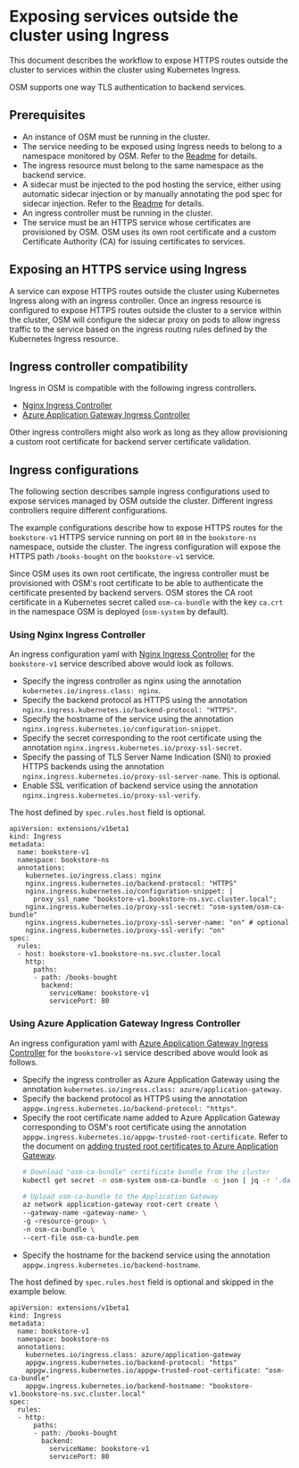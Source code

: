 # Exposing services outside the cluster using Ingress
This document describes the workflow to expose HTTPS routes outside the cluster to services within the cluster using Kubernetes Ingress.

OSM supports one way TLS authentication to backend services.

## Prerequisites
- An instance of OSM must be running in the cluster.
- The service needing to be exposed using Ingress needs to belong to a namespace monitored by OSM. Refer to the [Readme][1] for details.
- The ingress resource must belong to the same namespace as the backend service.
- A sidecar must be injected to the pod hosting the service, either using automatic sidecar injection or by manually annotating the pod spec for sidecar injection. Refer to the [Readme][1] for details.
- An ingress controller must be running in the cluster.
- The service must be an HTTPS service whose certificates are provisioned by OSM. OSM uses its own root certificate and a custom Certificate Authority (CA) for issuing certificates to services.

## Exposing an HTTPS service using Ingress
A service can expose HTTPS routes outside the cluster using Kubernetes Ingress along with an ingress controller. Once an ingress resource is configured to expose HTTPS routes outside the cluster to a service within the cluster, OSM will configure the sidecar proxy on pods to allow ingress traffic to the service based on the ingress routing rules defined by the Kubernetes Ingress resource.

## Ingress controller compatibility
Ingress in OSM is compatible with the following ingress controllers.
- [Nginx Ingress Controller][2]
- [Azure Application Gateway Ingress Controller][3]

Other ingress controllers might also work as long as they allow provisioning a custom root certificate for backend server certificate validation.

## Ingress configurations
The following section describes sample ingress configurations used to expose services managed by OSM outside the cluster.  Different ingress controllers require different configurations.

The example configurations describe how to expose HTTPS routes for the `bookstore-v1` HTTPS service running on port `80` in the `bookstore-ns` namespace, outside the cluster. The ingress configuration will expose the HTTPS path `/books-bought` on the `bookstore-v1` service.

Since OSM uses its own root certificate, the ingress controller must be provisioned with OSM's root certificate to be able to authenticate the certificate presented by backend servers. OSM stores the CA root certificate in a Kubernetes secret called `osm-ca-bundle` with the key `ca.crt` in the namespace OSM is deployed (`osm-system` by default).

### Using Nginx Ingress Controller
An ingress configuration yaml with [Nginx Ingress Controller][2] for the `bookstore-v1` service described above would look as follows.

- Specify the ingress controller as nginx using the annotation `kubernetes.io/ingress.class: nginx`.
- Specify the backend protocol as HTTPS using the annotation `nginx.ingress.kubernetes.io/backend-protocol: "HTTPS"`.
- Specify the hostname of the service using the annotation `nginx.ingress.kubernetes.io/configuration-snippet`.
- Specify the secret corresponding to the root certificate using the annotation `nginx.ingress.kubernetes.io/proxy-ssl-secret`.
- Specify the passing of TLS Server Name Indication (SNI) to proxied HTTPS backends using the annotation `nginx.ingress.kubernetes.io/proxy-ssl-server-name`. This is optional.
- Enable SSL verification of backend service using the annotation `nginx.ingress.kubernetes.io/proxy-ssl-verify`.

The host defined by `spec.rules.host` field is optional.
```
apiVersion: extensions/v1beta1
kind: Ingress
metadata:
  name: bookstore-v1
  namespace: bookstore-ns
  annotations:
    kubernetes.io/ingress.class: nginx
    nginx.ingress.kubernetes.io/backend-protocol: "HTTPS"
    nginx.ingress.kubernetes.io/configuration-snippet: |
      proxy_ssl_name "bookstore-v1.bookstore-ns.svc.cluster.local";
    nginx.ingress.kubernetes.io/proxy-ssl-secret: "osm-system/osm-ca-bundle"
    nginx.ingress.kubernetes.io/proxy-ssl-server-name: "on" # optional
    nginx.ingress.kubernetes.io/proxy-ssl-verify: "on"
spec:
  rules:
  - host: bookstore-v1.bookstore-ns.svc.cluster.local
    http:
      paths:
      - path: /books-bought
        backend:
          serviceName: bookstore-v1
          servicePort: 80
```

### Using Azure Application Gateway Ingress Controller
An ingress configuration yaml with [Azure Application Gateway Ingress Controller][3] for the `bookstore-v1` service described above would look as follows.

- Specify the ingress controller as Azure Application Gateway using the annotation `kubernetes.io/ingress.class: azure/application-gateway`.
- Specify the backend protocol as HTTPS using the annotation `appgw.ingress.kubernetes.io/backend-protocol: "https"`.
- Specify the root certificate name added to Azure Application Gateway corresponding to OSM's root certificate using the annotation `appgw.ingress.kubernetes.io/appgw-trusted-root-certificate`. Refer to the document on [adding trusted root certificates to Azure Application Gateway][4].
    ```bash
    # Download "osm-ca-bundle" certificate bundle from the cluster
    kubectl get secret -n osm-system osm-ca-bundle -o json | jq -r '.data["ca.crt"]' | base64 -d > osm-ca-bundle.pem

    # Upload osm-ca-bundle to the Application Gateway
    az network application-gateway root-cert create \
    --gateway-name <gateway-name> \
    -g <resource-group> \
    -n osm-ca-bundle \
    --cert-file osm-ca-bundle.pem
    ```
- Specify the hostname for the backend service using the annotation `appgw.ingress.kubernetes.io/backend-hostname`.

The host defined by `spec.rules.host` field is optional and skipped in the example below.

```
apiVersion: extensions/v1beta1
kind: Ingress
metadata:
  name: bookstore-v1
  namespace: bookstore-ns
  annotations:
    kubernetes.io/ingress.class: azure/application-gateway
    appgw.ingress.kubernetes.io/backend-protocol: "https"
    appgw.ingress.kubernetes.io/appgw-trusted-root-certificate: "osm-ca-bundle"
    appgw.ingress.kubernetes.io/backend-hostname: "bookstore-v1.bookstore-ns.svc.cluster.local"
spec:
  rules:
  - http:
      paths:
      - path: /books-bought
        backend:
          serviceName: bookstore-v1
          servicePort: 80
```

[1]: https://github.com/openservicemesh/osm/blob/main/README.md
[2]: https://kubernetes.github.io/ingress-nginx/
[3]: https://azure.github.io/application-gateway-kubernetes-ingress/
[4]: https://github.com/Azure/application-gateway-kubernetes-ingress/blob/master/docs/annotations.md#appgw-trusted-root-certificate
